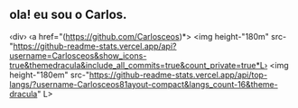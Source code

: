  ## ola! eu sou o Carlos.
‹div›
‹a href="(https://github.com/Carlosceos)*>
<img height-"180m" src-"https://github-readme-stats.vercel.app/api?username=Carlosceos&show_icons-true&themedracula&include_all_commits=true&count_private=true*L›
<img height-"180em" src-"https://github-readme-stats.vercel.app/api/top-langs/?username-Carlosceos81ayout-compact&langs_count-16&theme-dracula" L>
</div>
